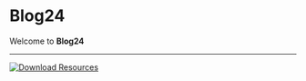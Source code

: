 # Blog24

Welcome to **Blog24**

---

[![Download Resources](https://img.shields.io/badge/Download%20Resources-Google%20Drive-blue?style=for-the-badge&logo=google-drive&logoColor=white)](https://drive.google.com/file/d/11WzCf3br7v6IR6BeKPlVGDTG9vVnDI4m/view?usp=sharing)
